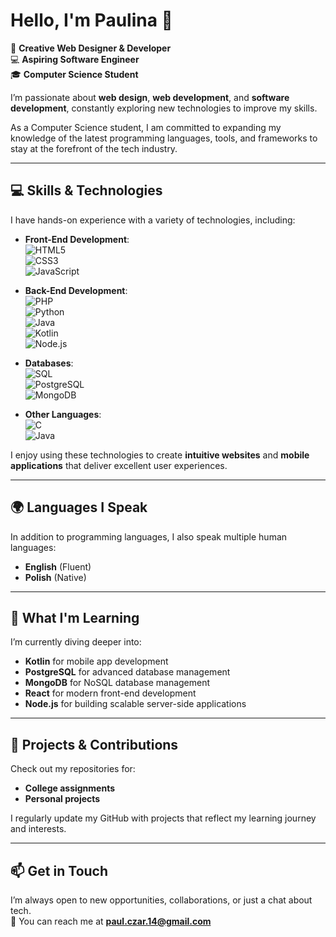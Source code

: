 # Hello, I'm Paulina 👋

🎨 **Creative Web Designer & Developer**  
💻 **Aspiring Software Engineer**  
🎓 **Computer Science Student**

I’m passionate about **web design**, **web development**, and **software development**, constantly exploring new technologies to improve my skills.

As a Computer Science student, I am committed to expanding my knowledge of the latest programming languages, tools, and frameworks to stay at the forefront of the tech industry.

---

## 💻 **Skills & Technologies**

I have hands-on experience with a variety of technologies, including:

- **Front-End Development**:  
  ![HTML5](https://img.shields.io/badge/HTML5-E34F26?style=flat&logo=html5&logoColor=white)  
  ![CSS3](https://img.shields.io/badge/CSS3-1572B6?style=flat&logo=css3&logoColor=white)  
  ![JavaScript](https://img.shields.io/badge/JavaScript-F7DF1E?style=flat&logo=javascript&logoColor=black)

- **Back-End Development**:  
  ![PHP](https://img.shields.io/badge/PHP-777BB4?style=flat&logo=php&logoColor=white)  
  ![Python](https://img.shields.io/badge/Python-3776AB?style=flat&logo=python&logoColor=white)  
  ![Java](https://img.shields.io/badge/Java-007396?style=flat&logo=openjdk&logoColor=white)  
  ![Kotlin](https://img.shields.io/badge/Kotlin-0095D5?style=flat&logo=kotlin&logoColor=white)  
  ![Node.js](https://img.shields.io/badge/Node.js-339933?style=flat&logo=nodedotjs&logoColor=white)

- **Databases**:  
  ![SQL](https://img.shields.io/badge/SQL-003B57?style=flat&logo=postgresql&logoColor=white)  
  ![PostgreSQL](https://img.shields.io/badge/PostgreSQL-4169E1?style=flat&logo=postgresql&logoColor=white)  
  ![MongoDB](https://img.shields.io/badge/MongoDB-47A248?style=flat&logo=mongodb&logoColor=white)

- **Other Languages**:  
  ![C](https://img.shields.io/badge/C-A8B9CC?style=flat&logo=c&logoColor=black)  
  ![Java](https://img.shields.io/badge/Java-ED8B00?style=flat&logo=oracle&logoColor=black)

I enjoy using these technologies to create **intuitive websites** and **mobile applications** that deliver excellent user experiences.

---

## 🌍 **Languages I Speak**

In addition to programming languages, I also speak multiple human languages:

- **English** (Fluent)  
- **Polish** (Native)

---

## 🌱 **What I'm Learning**

I’m currently diving deeper into:

- **Kotlin** for mobile app development  
- **PostgreSQL** for advanced database management  
- **MongoDB** for NoSQL database management  
- **React** for modern front-end development  
- **Node.js** for building scalable server-side applications

---

## 📂 **Projects & Contributions**

Check out my repositories for:

- **College assignments**  
- **Personal projects**

I regularly update my GitHub with projects that reflect my learning journey and interests.

---

## 📫 **Get in Touch**

I’m always open to new opportunities, collaborations, or just a chat about tech.  
📧 You can reach me at **[paul.czar.14@gmail.com](mailto:paul.czar.14@gmail.com)**
